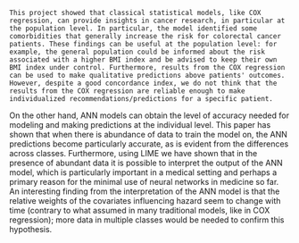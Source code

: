 	This project showed that classical statistical models, like COX regression, can provide insights in cancer research, in particular at the population level. In particular, the model identified some comorbidities that generally increase the risk for colorectal cancer patients. These findings can be useful at the population level: for example, the general population could be informed about the risk associated with a higher BMI index and be advised to keep their own BMI index under control. Furthermore, results from the COX regression can be used to make qualitative predictions above patients' outcomes. However, despite a good concordance index, we do not think that the results from the COX regression are reliable enough to make individualized recommendations/predictions for a specific patient. 
On the other hand, ANN models can obtain the level of accuracy needed for modeling and making predictions at the individual level. This paper has shown that when there is abundance of data to train the model on, the ANN predictions become particularly accurate, as is evident from the differences across classes. Furthermore, using LIME we have shown that in the presence of abundant data it is possible to interpret the output of the ANN model, which is particularly important in a medical setting and perhaps a primary reason for the minimal use of neural networks in medicine so far. An interesting finding from the interpretation of the ANN model is that the relative weights of the covariates influencing hazard seem to change with time (contrary to what assumed in many traditional models, like in COX regression); more data in multiple classes would be needed to confirm this hypothesis. 
